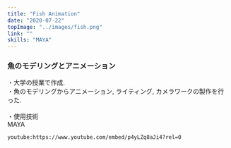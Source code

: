 ```yaml
---
title: "Fish Animation"
date: "2020-07-22"
topImage: "../images/fish.png"
link: ""
skills: "MAYA"
---
```


### 魚のモデリングとアニメーション

・大学の授業で作成.<br>
・魚のモデリングからアニメーション, ライティング, カメラワークの製作を行った.<br>
<br>
・使用技術<br>MAYA

`youtube:https://www.youtube.com/embed/p4yLZq8aJi4?rel=0`